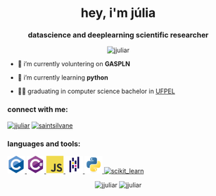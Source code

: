 <h1 align="center">hey, i'm júlia</h1>
<h3 align="center">datascience and deeplearning scientific researcher</h3>

<p align="center"> <img src="https://komarev.com/ghpvc/?username=jjuliar&label=Profile%20views&color=0e75b6&style=flat" alt="jjuliar" /> </p>

- 🔭 i’m currently voluntering on **GASPLN**

- 🌱 i’m currently learning **python**

- 👨‍💻 graduating in computer science bachelor in [UFPEL](UFPEL)

<h3 align="left">connect with me:</h3>
<p align="left">
<a href="https://linkedin.com/in/jjuliar" target="blank"><img align="center" src="https://raw.githubusercontent.com/rahuldkjain/github-profile-readme-generator/master/src/images/icons/Social/linked-in-alt.svg" alt="jjuliar" height="30" width="40" /></a>
<a href="https://instagram.com/saintsilvane" target="blank"><img align="center" src="https://raw.githubusercontent.com/rahuldkjain/github-profile-readme-generator/master/src/images/icons/Social/instagram.svg" alt="saintsilvane" height="30" width="40" /></a>
</p>

<h3 align="left">languages and tools:</h3>
<p align="left"> <a href="https://www.cprogramming.com/" target="_blank" rel="noreferrer"> <img src="https://raw.githubusercontent.com/devicons/devicon/master/icons/c/c-original.svg" alt="c" width="40" height="40"/> </a> <a href="https://www.w3schools.com/cs/" target="_blank" rel="noreferrer"> <img src="https://raw.githubusercontent.com/devicons/devicon/master/icons/csharp/csharp-original.svg" alt="csharp" width="40" height="40"/> </a> <a href="https://developer.mozilla.org/en-US/docs/Web/JavaScript" target="_blank" rel="noreferrer"> <img src="https://raw.githubusercontent.com/devicons/devicon/master/icons/javascript/javascript-original.svg" alt="javascript" width="40" height="40"/> </a> <a href="https://pandas.pydata.org/" target="_blank" rel="noreferrer"> <img src="https://raw.githubusercontent.com/devicons/devicon/2ae2a900d2f041da66e950e4d48052658d850630/icons/pandas/pandas-original.svg" alt="pandas" width="40" height="40"/> </a> <a href="https://www.python.org" target="_blank" rel="noreferrer"> <img src="https://raw.githubusercontent.com/devicons/devicon/master/icons/python/python-original.svg" alt="python" width="40" height="40"/> </a> <a href="https://scikit-learn.org/" target="_blank" rel="noreferrer"> <img src="https://upload.wikimedia.org/wikipedia/commons/0/05/Scikit_learn_logo_small.svg" alt="scikit_learn" width="40" height="40"/> </a> </p>

<p align="center"><img align="center" src="https://github-readme-stats.vercel.app/api/top-langs?username=jjuliar&show_icons=true&locale=en&layout=compact" alt="jjuliar" height="130" />              <img align="center" src="https://github-readme-streak-stats.herokuapp.com/?user=jjuliar&" alt="jjuliar" height="130" /></p>
